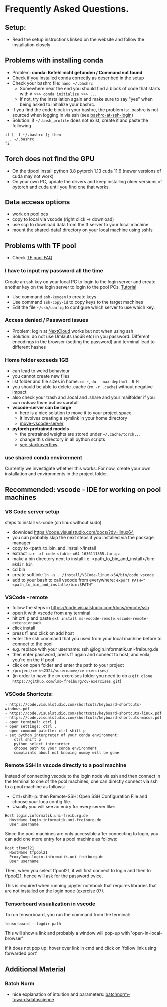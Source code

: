 # Frequently Asked Questions.

## Setup:

- Read the setup instructions linked on the website and follow the installation closely

## Problems with installing conda

- Problem: **conda: Befehl nicht gefunden / Command not found**
- Check if you installed conda correctly as described in the setup
- Check your bashrc file: `nano ~/.bashrc`
  - Somewhere near the end you should find a block of code that starts with `# >>> conda initialize >>> ... `
  - If not, try the installation again and make sure to say "yes" when being asked to initialize your bashrc.
- If you find the code block in your bashrc, the problem is: .bashrc is not sourced when logging in via ssh (see [bashrc-at-ssh-login](https://stackoverflow.com/questions/820517/bashrc-at-ssh-login))
- Solution: if `~/.bash_profile` does not exist, create it and paste the following

```
if [ -f ~/.bashrc ]; then
  . ~/.bashrc
fi
```

## Torch does not find the GPU

- On the tfpool install python 3.8 pytorch 1.13 cuda 11.6 (newer versions of cuda may not work)
- On your own PC, update the drivers and keep installing older versions of pytorch and cuda
until you find one that works.

## Data access options

- work on pool pcs
- copy to local via vscode (right click -> download)
- use scp to download data from the tf server to your local machine
- mount the shared-data1 directory on your local machine using sshfs

## Problems with TF pool

- Check [TF pool FAQ](http://poolmgr.informatik.uni-freiburg.de/?id=103)

### I have to input my password all the time

Create an ssh key on your local PC to login to the login server and create another key
on the login server to login to the pool PCs. [Tutorial](https://www.ssh.com/academy/ssh/keygen)

- Use command `ssh-keygen` to create keys
- Use command `ssh-copy-id` to copy keys to the target machines
- Edit the file `~/ssh/config` to configure which server to use which key.

### Access denied / Password issues

- Problem: login at [NextCloud](https://nc.informatik.uni-freiburg.de/index.php/apps/rainloop/) works but not when using ssh
- Solution: do not use Umlauts (äöüß etc) in you password. Different encodings in the browser (setting the password) and terminal lead to different hashes

### Home folder exceeds 1GB

- can lead to weird behaviour
- you cannot create new files
- list folder and file sizes in home: `cd ~`, `du --max-depth=1 -B M`
- you should be able to delete .cache (`rm -r .cache`) without negative impact
- also check your trash and .local and .share and your mailfolder if you can reduce them but be careful!
- **vscode-server can be large**
  - here is a nice solution to move it to your project space
  - it involves creating a symlink in your home directory
  - [move-vscode-server](https://stackoverflow.com/questions/62613523/how-to-change-vscode-server-directory)
- **pytorch pretrained models**
  - the pretrained weights are stored under `~/.cache/torch...`
  - change this directory in all python scripts
  - [see stackoverflow](https://stackoverflow.com/questions/52628270/is-there-any-way-i-can-download-the-pre-trained-models-available-in-pytorch-to-a)

### use shared conda environment

Currently we investigate whether this works. For now, create your own installation and environments in the project folder.

## Recommended: vscode - IDE for working on pool machines

### VS Code server setup

steps to install vs-code (on linux without sudo)

- download https://code.visualstudio.com/docs/?dv=linux64
- you can probably skip the next steps if you installed via the package manager
- copy to <path_to_bin_and_install>/install
- extract `tar -xf code-stable-x64-1636111355.tar.gz`
- make a bin directory next to install i.e. <path_to_bin_and_install>/bin: `mkdir bin`
- cd bin
- create softlink: `ln -s ../install/VSCode-linux-x64/bin/code vscode`
- add to your bash to call vscode from everywhere: `export PATH="<path_to_bin_and_install>/bin:$PATH"`

### VSCode - remote

- follow the steps in https://code.visualstudio.com/docs/remote/ssh
- open it with vscode from any terminal
- hit crtl p and paste `ext install ms-vscode-remote.vscode-remote-extensionpack`
- click install
- press f1 and click on add host
- enter the ssh command that you used from your local machine before to connect to the pool
- e.g. replace <username> with your username: ssh <username>@login.informatik.uni-freiburg.de
- then enter password, press f1 again and connect to host, and voila, you're on the tf pool
- click on open folder and enter the path to your project
- `/project/cv-ws2324/<username>/cv-exercises/`
- (in order to have the cv-exercises folder you need to do a `git clone https://github.com/lmb-freiburg/cv-exercises.git`)

### VSCode Shortcuts:

	- https://code.visualstudio.com/shortcuts/keyboard-shortcuts-windows.pdf
	- https://code.visualstudio.com/shortcuts/keyboard-shortcuts-linux.pdf
	- https://code.visualstudio.com/shortcuts/keyboard-shortcuts-macos.pdf
	- open terminal: ctrl j
	- open settings: ctrl ,
	- open command palette: ctrl shift p
	- set python interpreter of your conda environment: 
		ctrl shift p 
		python select interpreter
		choose path to your conda environment
		complaints about not knowing numpy will be gone

### Remote SSH in vscode directly to a pool machine

Instead of connecting vscode to the login node via ssh and then connect in the terminal to one of
the pool machines, one can directly connect via ssh to a pool machine as follows:
- Crtl+shift+p: then Remote-SSH: Open SSH Configuration File and choose your loca config file.
- Usually you will see an entry for every server like:
```
Host login.informatik.uni-freiburg.de
  HostName login.informatik.uni-freiburg.de
  User username
```
Since the pool machines are only accessible after connecting to login, you can add one more entry for a pool machine as follows:
```
Host tfpool21
  HostName tfpool21
  ProxyJump login.informatik.uni-freiburg.de
  User username
```
Then, when you select tfpool21, it will first connect to login and then to tfpool21, hence will ask for the password twice.

This is required when running jupyter notebook that requires libraries that are not installed on the login node (exercise 07).

### Tensorboard visualization in vscode

To run tensorboard, you run the command from the terminal:

`tensorboard --logdir path`

This will show a link and probably a window will pop-up with 'open-in-local-browser'

if it does not pop up: hover over link in cmd and click on 'follow link using forwarded port'

## Additional Material

### Batch Norm

- nice explanation of intuition and parameters: [batchnorm-towardsdatascience](https://towardsdatascience.com/batch-norm-explained-visually-how-it-works-and-why-neural-networks-need-it-b18919692739)

